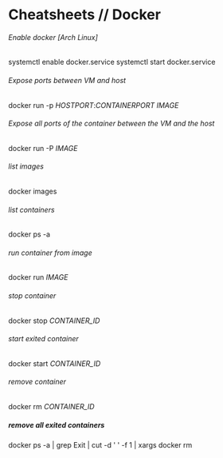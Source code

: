 # Cheatsheets // Docker

###### Enable docker [Arch Linux]
  systemctl enable docker.service
  systemctl start docker.service
  
###### Expose ports between VM and host

  docker run -p _HOSTPORT_:_CONTAINERPORT_ _IMAGE_
  
###### Expose all ports of the container between the VM and the host

  docker run -P _IMAGE_
  
###### list images  
  
  docker images

###### list containers  
  
  docker ps -a

###### run container from image  
  
  docker run _IMAGE_
  
###### stop container  
  
  docker stop _CONTAINER_ID_

###### start exited container  
  
  docker start _CONTAINER_ID_

###### remove container  
  
  docker rm _CONTAINER_ID_

##### remove all exited containers  

  docker ps -a | grep Exit | cut -d ' ' -f 1 | xargs docker rm
